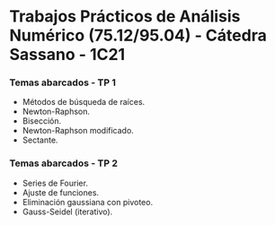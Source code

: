 # Trabajos Prácticos de Análisis Numérico (75.12/95.04) - Cátedra Sassano - 1C21

### Temas abarcados - TP 1

- Métodos de búsqueda de raíces.
- Newton-Raphson.
- Bisección.
- Newton-Raphson modificado.
- Sectante.

### Temas abarcados - TP 2

- Series de Fourier.
- Ajuste de funciones.
- Eliminación gaussiana con pivoteo.
- Gauss-Seidel (iterativo).
